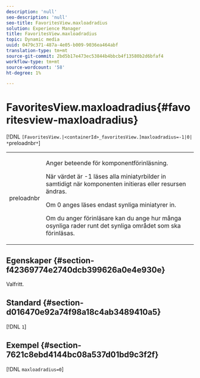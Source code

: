 ```yaml
---
description: 'null'
seo-description: 'null'
seo-title: FavoritesView.maxloadradius
solution: Experience Manager
title: FavoritesView.maxloadradius
topic: Dynamic media
uuid: 0479c371-487a-4e05-b009-9036ea464abf
translation-type: tm+mt
source-git-commit: 2bd5b17e473ec53844b4bbcb4f13580b2d6bfaf4
workflow-type: tm+mt
source-wordcount: '58'
ht-degree: 1%

---
```



# FavoritesView.maxloadradius{#favoritesview-maxloadradius}

[!DNL `[FavoritesView.|<containerId>_favoritesView.]maxloadradius=-1|0| *`preloadnbr`*`]

<table id="table_2B109D2F91E64B5382B31921C3780FA5"> 
 <tbody> 
  <tr> 
   <td colname="col1"> <p><span class="codeph"><span class="varname"> preloadnbr</span></span> </p> </td> 
   <td colname="col2"> <p> Anger beteende för komponentförinläsning. </p> <p>När värdet är <span class="codeph"> -1</span> läses alla miniatyrbilder in samtidigt när komponenten initieras eller resursen ändras. </p> <p>Om <span class="codeph"> 0</span> anges läses endast synliga miniatyrer in. </p> <p> Om du anger <span class="codeph"><span class="varname"> förinläsare</span></span> kan du ange hur många osynliga rader runt det synliga området som ska förinläsas. </p> </td> 
  </tr> 
 </tbody> 
</table>

## Egenskaper {#section-f42369774e2740dcb399626a0e4e930e}

Valfritt.

## Standard {#section-d016470e92a74f98a18c4ab3489410a5}

[!DNL `1`]

## Exempel {#section-7621c8ebd4144bc08a537d01bd9c3f2f}

[!DNL `maxloadradius=0`]
